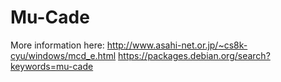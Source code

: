 # Mu-Cade

More information here:
http://www.asahi-net.or.jp/~cs8k-cyu/windows/mcd_e.html
https://packages.debian.org/search?keywords=mu-cade
